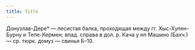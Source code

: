```yaml
---
title: Title
---
```


Донузлав-Дере* — лесистая балка, проходящая между гг. Хыс-Хулен-Бурну и
Тепе-Кермен; впад. справа в дол. р. Кача у нп Машино (Бахч.) — ср. тюрк. домуз —
свинья Б–10.
